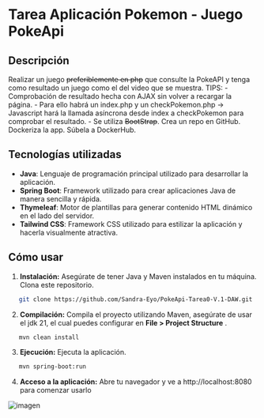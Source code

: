 # Tarea Aplicación Pokemon - Juego PokeApi

## Descripción

Realizar un juego ~~preferiblemente en php~~ que consulte la PokeAPI y tenga como resultado un juego como el del video que se muestra.
TIPS:
	- Comprobación de resultado hecha con AJAX sin volver a recargar la página.
	- Para ello habrá un index.php y un checkPokemon.php -> Javascript hará la llamada asíncrona desde index a checkPokemon para comprobar el resultado.
	- Se utiliza ~~BootStrap~~.
Crea un repo en GitHub.
Dockeriza la app.
Súbela a DockerHub.

## Tecnologías utilizadas

- **Java**: Lenguaje de programación principal utilizado para desarrollar la aplicación.
- **Spring Boot**: Framework utilizado para crear aplicaciones Java de manera sencilla y rápida.
- **Thymeleaf**: Motor de plantillas para generar contenido HTML dinámico en el lado del servidor.
- **Tailwind CSS**: Framework CSS utilizado para estilizar la aplicación y hacerla visualmente atractiva.

## Cómo usar

1. **Instalación:** Asegúrate de tener Java y Maven instalados en tu máquina. Clona este repositorio.

```bash
   git clone https://github.com/Sandra-Eyo/PokeApi-Tarea0-V.1-DAW.git
```

2. **Compilación:** Compila el proyecto utilizando Maven, asegúrate de usar el jdk 21, el cual puedes configurar en **File > Project Structure** .

```bash
   mvn clean install
```

3. **Ejecución:** Ejecuta la aplicación.

```bash
   mvn spring-boot:run
```

4. **Acceso a la aplicación:** Abre tu navegador y ve a http://localhost:8080 para comenzar usarlo

![imagen](https://github.com/user-attachments/assets/45269333-d45f-4f12-be16-3d7e2953efe9)


